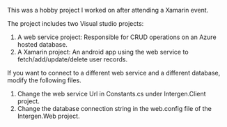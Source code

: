 This was a hobby project I worked on after attending a Xamarin event.

The project includes two Visual studio projects:

1) A web service project: Responsible for CRUD operations on an Azure hosted database.
2) A Xamarin project: An android app using the web service to fetch/add/update/delete user records.


If you want to connect to a different web service and a different database, modify the following files.

1) Change the web service Url in Constants.cs under Intergen.Client project.
2) Change the database connection string in the web.config file of the Intergen.Web project. 

